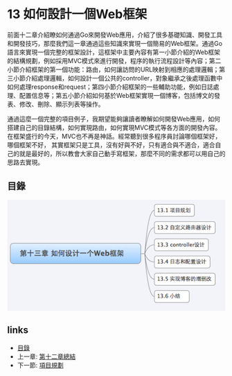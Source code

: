 # 13 如何設計一個Web框架
前面十二章介紹瞭如何通過Go來開發Web應用，介紹了很多基礎知識、開發工具和開發技巧，那麼我們這一章通過這些知識來實現一個簡易的Web框架。通過Go語言來實現一個完整的框架設計，這框架中主要內容有第一小節介紹的Web框架的結構規劃，例如採用MVC模式來進行開發，程序的執行流程設計等內容；第二小節介紹框架的第一個功能：路由，如何讓訪問的URL映射到相應的處理邏輯；第三小節介紹處理邏輯，如何設計一個公共的controller，對象繼承之後處理函數中如何處理response和request；第四小節介紹框架的一些輔助功能，例如日誌處理、配置信息等；第五小節介紹如何基於Web框架實現一個博客，包括博文的發表、修改、刪除、顯示列表等操作。

通過這麼一個完整的項目例子，我期望能夠讓讀者瞭解如何開發Web應用，如何搭建自己的目錄結構，如何實現路由，如何實現MVC模式等各方面的開發內容。在框架盛行的今天，MVC也不再是神話。經常聽到很多程序員討論哪個框架好，哪個框架不好， 其實框架只是工具，沒有好與不好，只有適合與不適合，適合自己的就是最好的，所以教會大家自己動手寫框架，那麼不同的需求都可以用自己的思路去實現。

## 目錄
  ![](images/navi13.png?raw=true)

## links
   * [目錄](<preface.md>)
   * 上一章: [第十二章總結](<12.5.md>)
   * 下一節: [項目規劃](<13.1.md>)
